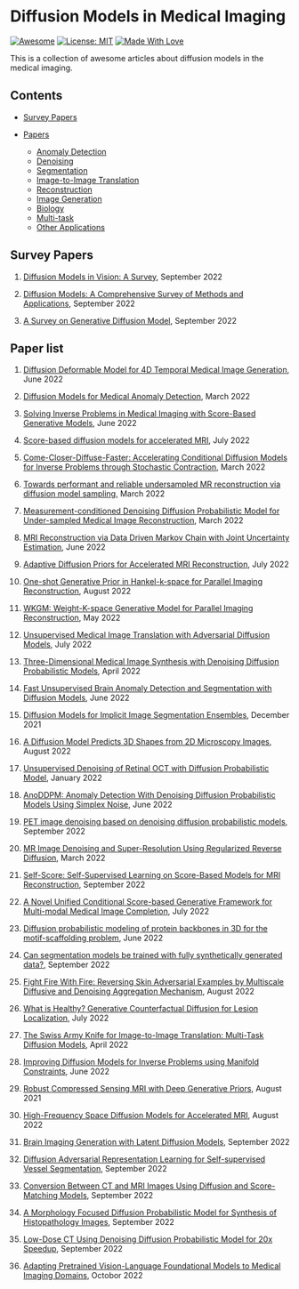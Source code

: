 # Diffusion Models in Medical Imaging

[![Awesome](https://cdn.rawgit.com/sindresorhus/awesome/d7305f38d29fed78fa85652e3a63e154dd8e8829/media/badge.svg)](https://github.com/hee9joon/Awesome-Diffusion-Models) 
[![License: MIT](https://img.shields.io/badge/License-MIT-green.svg)](https://opensource.org/licenses/MIT)
[![Made With Love](https://img.shields.io/badge/Made%20With-Love-red.svg)](https://github.com/chetanraj/awesome-github-badges)

This is a collection of awesome articles about diffusion models in the medical imaging.

## Contents
- [Survey Papers](#survey-papers)

- [Papers](#papers)
  - [Anomaly Detection](#anomaly-detection)
  - [Denoising](#denoising)
  - [Segmentation](#segmentation)
  - [Image-to-Image Translation](#image-to-timage-translation)
  - [Reconstruction](#reconstruction)
  - [Image Generation](#image-generation)
  - [Biology](#biology)
  - [Multi-task](#multi-task)
  - [Other Applications](#other-application)
  
## Survey Papers
1. [Diffusion Models in Vision: A Survey](https://arxiv.org/pdf/2209.04747.pdf), September 2022</br>

2. [Diffusion Models: A Comprehensive Survey of Methods and Applications](https://arxiv.org/pdf/2209.00796), September 2022</br>

3. [A Survey on Generative Diffusion Model](https://arxiv.org/pdf/2209.02646.pdf), September 2022</br>


## Paper list

1. [Diffusion Deformable Model for 4D Temporal Medical Image Generation](https://arxiv.org/abs/2206.13295), June 2022</br>

2. [Diffusion Models for Medical Anomaly Detection](https://arxiv.org/pdf/2203.04306v1.pdf), March 2022</br>

3. [Solving Inverse Problems in Medical Imaging with Score-Based Generative Models](https://arxiv.org/abs/2111.08005), June 2022</br>

4. [Score-based diffusion models for accelerated MRI](https://arxiv.org/abs/2110.05243), July 2022</br>

5. [Come-Closer-Diffuse-Faster: Accelerating Conditional Diffusion Models for Inverse Problems through Stochastic Contraction](https://arxiv.org/abs/2112.05146), March 2022</br>

6. [Towards performant and reliable undersampled MR reconstruction via diffusion model sampling](https://arxiv.org/abs/2203.04292), March 2022</br>

7. [Measurement-conditioned Denoising Diffusion Probabilistic Model for Under-sampled Medical Image Reconstruction](https://arxiv.org/abs/2203.03623), March 2022</br>

8. [MRI Reconstruction via Data Driven Markov Chain with Joint Uncertainty Estimation](https://arxiv.org/abs/2202.01479), June 2022</br>

9. [Adaptive Diffusion Priors for Accelerated MRI Reconstruction](https://arxiv.org/abs/2207.05876), July 2022</br>

10. [One-shot Generative Prior in Hankel-k-space for Parallel Imaging Reconstruction](https://arxiv.org/abs/2208.07181), August 2022</br>

11. [WKGM: Weight-K-space Generative Model for Parallel Imaging Reconstruction](https://arxiv.org/abs/2205.03883), May 2022</br>

12. [Unsupervised Medical Image Translation with Adversarial Diffusion Models](https://arxiv.org/abs/2207.08208), July 2022</br>

13. [Three-Dimensional Medical Image Synthesis with Denoising Diffusion Probabilistic Models](https://openreview.net/pdf?id=Oz7lKWVh45H), April 2022</br>

14. [Fast Unsupervised Brain Anomaly Detection and Segmentation with Diffusion Models](https://arxiv.org/abs/2206.03461), June 2022</br>

15. [Diffusion Models for Implicit Image Segmentation Ensembles](https://arxiv.org/abs/2112.03145), December 2021</br>

16. [A Diffusion Model Predicts 3D Shapes from 2D Microscopy Images](https://arxiv.org/abs/2208.14125), August 2022</br>

17. [Unsupervised Denoising of Retinal OCT with Diffusion Probabilistic Model](https://arxiv.org/abs/2201.11760), January 2022</br>

18. [AnoDDPM: Anomaly Detection With Denoising Diffusion Probabilistic Models Using Simplex Noise](https://openaccess.thecvf.com/content/CVPR2022W/NTIRE/papers/Wyatt_AnoDDPM_Anomaly_Detection_With_Denoising_Diffusion_Probabilistic_Models_Using_Simplex_CVPRW_2022_paper.pdf), June 2022</br>

19. [PET image denoising based on denoising diffusion probabilistic models](https://arxiv.org/abs/2209.06167), September 2022</br> 

20. [MR Image Denoising and Super-Resolution Using Regularized Reverse Diffusion](https://arxiv.org/pdf/2203.12621), March 2022</br> 

21. [Self-Score: Self-Supervised Learning on Score-Based Models for MRI Reconstruction](https://arxiv.org/abs/2209.00835), September 2022</br> 

22. [A Novel Unified Conditional Score-based Generative Framework for Multi-modal Medical Image Completion](https://arxiv.org/abs/2207.03430), July 2022</br>  

23. [Diffusion probabilistic modeling of protein backbones in 3D for the motif-scaffolding problem](https://arxiv.org/abs/2206.04119), June 2022</br>

24. [Can segmentation models be trained with fully synthetically generated data?](https://arxiv.org/abs/2209.08256), September 2022</br>

25. [Fight Fire With Fire: Reversing Skin Adversarial Examples by Multiscale Diffusive and Denoising Aggregation Mechanism](https://arxiv.org/abs/2208.10373), August 2022</br>

26. [What is Healthy? Generative Counterfactual Diffusion for Lesion Localization](https://arxiv.org/pdf/2207.12268), July 2022</br>  
 
27. [The Swiss Army Knife for Image-to-Image Translation: Multi-Task Diffusion Models](https://arxiv.org/pdf/2204.02641), April 2022</br>  

28. [Improving Diffusion Models for Inverse Problems using Manifold Constraints](https://arxiv.org/pdf/2206.00941), June 2022</br> 

29. [Robust Compressed Sensing MRI with Deep Generative Priors](https://arxiv.org/abs/2108.01368), August 2021</br> 

30. [High-Frequency Space Diffusion Models for Accelerated MRI](https://arxiv.org/pdf/2208.05481), August 2022</br> 

31. [Brain Imaging Generation with Latent Diffusion Models](https://arxiv.org/pdf/2209.07162), September 2022

32. [Diffusion Adversarial Representation Learning for Self-supervised Vessel Segmentation](https://arxiv.org/abs/2209.14566), September 2022</br> 

33. [Conversion Between CT and MRI Images Using Diffusion and Score-Matching Models](https://arxiv.org/pdf/2209.12104), September 2022</br>

34. [A Morphology Focused Diffusion Probabilistic Model for Synthesis of Histopathology Images](https://arxiv.org/pdf/2209.13167), September 2022</br>

35. [Low-Dose CT Using Denoising Diffusion Probabilistic Model for 20x Speedup](https://arxiv.org/pdf/2209.15136), September 2022</br>

36. [Adapting Pretrained Vision-Language Foundational Models to Medical Imaging Domains](https://arxiv.org/abs/2210.04133), Octobor 2022</br>

